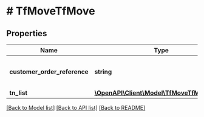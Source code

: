 # # TfMoveTfMove

## Properties

Name | Type | Description | Notes
------------ | ------------- | ------------- | -------------
**customer_order_reference** | **string** | Alphanumeric order reference name | [optional]
**tn_list** | [**\OpenAPI\Client\Model\TfMoveTfMoveTnList**](TfMoveTfMoveTnList.md) |  | [optional]

[[Back to Model list]](../../README.md#models) [[Back to API list]](../../README.md#endpoints) [[Back to README]](../../README.md)

